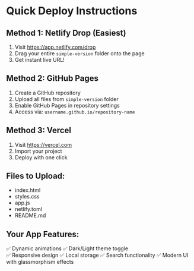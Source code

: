 # Quick Deploy Instructions

## Method 1: Netlify Drop (Easiest)
1. Visit https://app.netlify.com/drop
2. Drag your entire `simple-version` folder onto the page
3. Get instant live URL!

## Method 2: GitHub Pages
1. Create a GitHub repository
2. Upload all files from `simple-version` folder
3. Enable GitHub Pages in repository settings
4. Access via: `username.github.io/repository-name`

## Method 3: Vercel
1. Visit https://vercel.com
2. Import your project
3. Deploy with one click

## Files to Upload:
- index.html
- styles.css
- app.js
- netlify.toml
- README.md

## Your App Features:
✅ Dynamic animations
✅ Dark/Light theme toggle  
✅ Responsive design
✅ Local storage
✅ Search functionality
✅ Modern UI with glassmorphism effects
